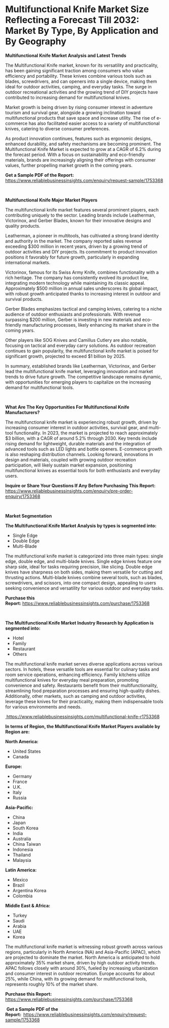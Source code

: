 <p><h1>Multifunctional Knife Market Size Reflecting a Forecast Till 2032: Market By Type, By Application and By Geography</h1></p><p><strong>Multifunctional Knife Market Analysis and Latest Trends</strong></p>
<p><p>The Multifunctional Knife market, known for its versatility and practicality, has been gaining significant traction among consumers who value efficiency and portability. These knives combine various tools such as blades, screwdrivers, and can openers into a single device, making them ideal for outdoor activities, camping, and everyday tasks. The surge in outdoor recreational activities and the growing trend of DIY projects have contributed to increasing demand for multifunctional knives.</p><p>Market growth is being driven by rising consumer interest in adventure tourism and survival gear, alongside a growing inclination toward multifunctional products that save space and increase utility. The rise of e-commerce has also facilitated easier access to a variety of multifunctional knives, catering to diverse consumer preferences. </p><p>As product innovation continues, features such as ergonomic designs, enhanced durability, and safety mechanisms are becoming prominent. The Multifunctional Knife Market is expected to grow at a CAGR of 6.2% during the forecast period. With a focus on sustainability and eco-friendly materials, brands are increasingly aligning their offerings with consumer values, further propelling market growth in the coming years.</p></p>
<p><strong>Get a Sample PDF of the Report:&nbsp;</strong> <a href="https://www.reliablebusinessinsights.com/enquiry/request-sample/1753368?utm_campaign=3354&utm_medium=2&utm_source=Github&utm_content=ia&utm_term=15042025&utm_id=multifunctional-knife">https://www.reliablebusinessinsights.com/enquiry/request-sample/1753368</a></p>
<p>&nbsp;</p>
<p><strong>Multifunctional Knife Major Market Players</strong></p>
<p><p>The multifunctional knife market features several prominent players, each contributing uniquely to the sector. Leading brands include Leatherman, Victorinox, and Gerber Blades, known for their innovative designs and quality products.</p><p>Leatherman, a pioneer in multitools, has cultivated a strong brand identity and authority in the market. The company reported sales revenue exceeding $300 million in recent years, driven by a growing trend of outdoor activities and DIY projects. Its commitment to product innovation positions it favorably for future growth, particularly in expanding international markets.</p><p>Victorinox, famous for its Swiss Army Knife, combines functionality with a rich heritage. The company has consistently evolved its product line, integrating modern technology while maintaining its classic appeal. Approximately $500 million in annual sales underscores its global impact, with robust growth anticipated thanks to increasing interest in outdoor and survival products.</p><p>Gerber Blades emphasizes tactical and camping knives, catering to a niche audience of outdoor enthusiasts and professionals. With revenue surpassing $200 million, Gerber is investing in new materials and eco-friendly manufacturing processes, likely enhancing its market share in the coming years.</p><p>Other players like SOG Knives and Camillus Cutlery are also notable, focusing on tactical and everyday carry solutions. As outdoor recreation continues to gain popularity, the multifunctional knife market is poised for significant growth, projected to exceed $1 billion by 2025.</p><p>In summary, established brands like Leatherman, Victorinox, and Gerber lead the multifunctional knife market, leveraging innovation and market trends to drive future growth. The competitive landscape remains dynamic, with opportunities for emerging players to capitalize on the increasing demand for multifunctional tools.</p></p>
<p>&nbsp;</p>
<p><strong>What Are The Key Opportunities For Multifunctional Knife Manufacturers?</strong></p>
<p><p>The multifunctional knife market is experiencing robust growth, driven by increasing consumer interest in outdoor activities, survival gear, and multi-tool functionality. In 2023, the market is projected to reach approximately $3 billion, with a CAGR of around 5.2% through 2030. Key trends include rising demand for lightweight, durable materials and the integration of advanced tools such as LED lights and bottle openers. E-commerce growth is also reshaping distribution channels. Looking forward, innovations in design and materials, coupled with growing outdoor recreation participation, will likely sustain market expansion, positioning multifunctional knives as essential tools for both enthusiasts and everyday users.</p></p>
<p><strong>Inquire or Share Your Questions If Any Before Purchasing This Report:</strong> <a href="https://www.reliablebusinessinsights.com/enquiry/pre-order-enquiry/1753368?utm_campaign=3354&utm_medium=2&utm_source=Github&utm_content=ia&utm_term=15042025&utm_id=multifunctional-knife">https://www.reliablebusinessinsights.com/enquiry/pre-order-enquiry/1753368</a></p>
<p>&nbsp;</p>
<p><strong>Market Segmentation</strong></p>
<p><strong>The Multifunctional Knife Market Analysis by types is segmented into:</strong></p>
<p><ul><li>Single Edge</li><li>Double Edge</li><li>Multi-Blade</li></ul></p>
<p><p>The multifunctional knife market is categorized into three main types: single edge, double edge, and multi-blade knives. Single edge knives feature one sharp side, ideal for tasks requiring precision, like slicing. Double edge knives have sharpness on both sides, making them versatile for cutting and thrusting actions. Multi-blade knives combine several tools, such as blades, screwdrivers, and scissors, into one compact design, appealing to users seeking convenience and versatility for various outdoor and everyday tasks.</p></p>
<p><strong>Purchase this Report:&nbsp;</strong><a href="https://www.reliablebusinessinsights.com/purchase/1753368?utm_campaign=3354&utm_medium=2&utm_source=Github&utm_content=ia&utm_term=15042025&utm_id=multifunctional-knife">https://www.reliablebusinessinsights.com/purchase/1753368</a></p>
<p>&nbsp;</p>
<p><strong>The Multifunctional Knife Market Industry Research by Application is segmented into:</strong></p>
<p><ul><li>Hotel</li><li>Family</li><li>Restaurant</li><li>Others</li></ul></p>
<p><p>The multifunctional knife market serves diverse applications across various sectors. In hotels, these versatile tools are essential for culinary tasks and room service operations, enhancing efficiency. Family kitchens utilize multifunctional knives for everyday meal preparation, promoting convenience and safety. Restaurants benefit from their multifunctionality, streamlining food preparation processes and ensuring high-quality dishes. Additionally, other markets, such as camping and outdoor activities, leverage these knives for their practicality, making them indispensable tools for various environments and needs.</p></p>
<p><a href="https://www.reliablebusinessinsights.com/multifunctional-knife-r1753368?utm_campaign=3354&utm_medium=2&utm_source=Github&utm_content=ia&utm_term=15042025&utm_id=multifunctional-knife">&nbsp;https://www.reliablebusinessinsights.com/multifunctional-knife-r1753368</a></p>
<p><strong>In terms of Region, the Multifunctional Knife Market Players available by Region are:</strong></p>
<p>
    <p> <strong> North America: </strong>
        <ul>
            <li>United States</li>
            <li>Canada</li>
        </ul>
        </p> 
    <p> <strong> Europe: </strong>
        <ul>
            <li>Germany</li>
            <li>France</li>
            <li>U.K.</li>
            <li>Italy</li>
            <li>Russia</li>
        </ul>
        </p> 
    <p> <strong> Asia-Pacific: </strong>
        <ul>
            <li>China</li>
            <li>Japan</li>
            <li>South Korea</li>
            <li>India</li>
            <li>Australia</li>
            <li>China Taiwan</li>
            <li>Indonesia</li>
            <li>Thailand</li>
            <li>Malaysia</li>
        </ul>
        </p> 
    <p> <strong> Latin America: </strong>
        <ul>
            <li>Mexico</li>
            <li>Brazil</li>
            <li>Argentina Korea</li>
            <li>Colombia</li>
        </ul>
        </p> 
    <p> <strong> Middle East & Africa: </strong>
        <ul>
            <li>Turkey</li>
            <li>Saudi</li>
            <li>Arabia</li>
            <li>UAE</li>
            <li>Korea</li>
        </ul>
    </p>
    </p>
<p><p>The multifunctional knife market is witnessing robust growth across various regions, particularly in North America (NA) and Asia-Pacific (APAC), which are projected to dominate the market. North America is anticipated to hold approximately 35% market share, driven by high outdoor activity trends. APAC follows closely with around 30%, fueled by increasing urbanization and consumer interest in outdoor recreation. Europe accounts for about 25%, while China, with its growing demand for multifunctional tools, represents roughly 10% of the market share.</p></p>
<p><strong>Purchase this Report: </strong><a href="https://www.reliablebusinessinsights.com/purchase/1753368?utm_campaign=3354&utm_medium=2&utm_source=Github&utm_content=ia&utm_term=15042025&utm_id=multifunctional-knife">https://www.reliablebusinessinsights.com/purchase/1753368</a></p>
<p>&nbsp;<strong>Get a Sample PDF of the Report:&nbsp;&nbsp;</strong><a href="https://www.reliablebusinessinsights.com/enquiry/request-sample/1753368?utm_campaign=3354&utm_medium=2&utm_source=Github&utm_content=ia&utm_term=15042025&utm_id=multifunctional-knife">https://www.reliablebusinessinsights.com/enquiry/request-sample/1753368</a></p>
<p><strong></strong></p>
<p><p></p><p></p><p></p></p>